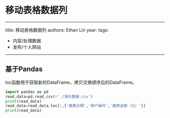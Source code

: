 # 移动表格数据列


---
title: 移动表格数据列
authors: Ethan Lin
year:
tags:
  - 内容/处理数据 
  - 发布/个人网站
---



## 基于Pandas


loc函数用于获取新的DataFrame，拷贝交换顺序后的DataFrame。

```python
import pandas as pd
read_data=pd.read_csv(r'./演示数据.csv')
print(read_data)
read_data=read_data.loc[:,['缴费日期','用户编号','缴费金额（元）']]
print(read_data)
```





